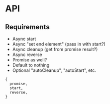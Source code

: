 # API

## Requirements

- Async start
- Async "set end element" (pass in with start?)
- Async cleanup (get from promise result?)
- Async reverse
- Promise as well?
- Default to nothing
- Optional "autoCleanup", "autoStart", etc.

```
{
  promise,
  start,
  reverse,
}
```